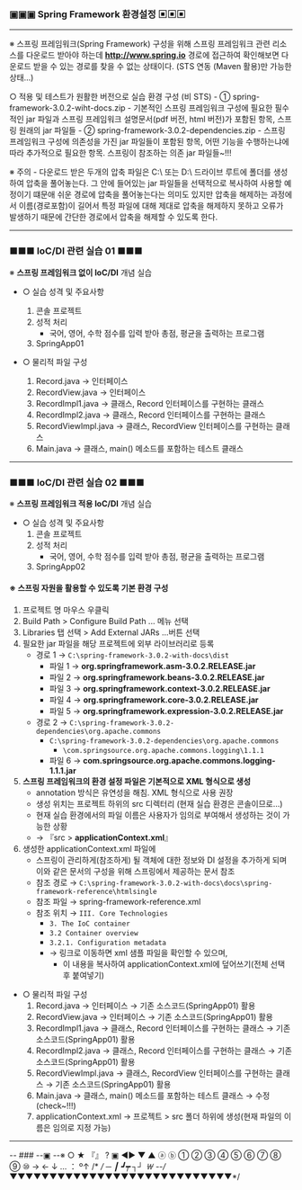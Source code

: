 ### ▣▣▣ Spring Framework 환경설정 ▣▣▣
---
※ 스프링 프레임워크(Spring Framework) 구성을 위해
   스프링 프레임워크 관련 리소스를 다운로드 받아야 하는데
   **http://www.spring.io** 경로에 접근하여 확인해보면
   다운로드 받을 수 있는 경로를 찾을 수 없는 상태이다.
   (STS 연동 (Maven 활용)만 가능한 상태...)

○ 적용 및 테스트가 원활한 버전으로 실습 환경 구성 (비 STS)
    - ① spring-framework-3.0.2-wiht-docs.zip
        - 기본적인 스프링 프레임워크 구성에 필요한 필수적인 jar 파일과 
      스프링 프레임워크 설명문서(pdf 버전, html 버전)가 포함된 항목,
      스프링 원래의 jar 파일들
    - ② spring-framework-3.0.2-dependencies.zip
     - 스프링 프레임워크 구성에 의존성을 가진 jar 파일들이 포함된 항목,
      어떤 기능을 수행하는냐에 따라 추가적으로 필요한 항목.
      스프링이 참조하는 의존 jar 파일들~!!!

※ 주의 
    - 다운로드 받은 두개의 압축 파일은 C:\ 또는 D:\ 드라이브 루트에
   폴더를 생성하여 압축을 풀어놓는다.
   그 안에 들어있는 jar 파일들을 선택적으로 복사하여 사용할 예정이기 떄문애
   쉬운 경로에 압축을 풀어놓는다는 의미도 있지만
   압축을 해제하는 과정에서 이름(경로포함)이 길어서 특정 파일에 대해
   제대로 압축을 해제하지 못하고 오류가 발생하기 때문에
   간단한 경로에서 압축을 해제할 수 있도록 한다.

---
### ■■■ IoC/DI 관련 실습 01 ■■■
※ **스프링 프레임워크 없이 IoC/DI** 개념 실습

- ○ 실습 성격 및 주요사항
  1. 콘솔 프로젝트
  2. 성적 처리
     - 국어, 영어, 수학 점수를 입력 받아 총점, 평균을 출력하는 프로그램
  3. SpringApp01

- ○ 물리적 파일 구성
  1. Record.java         → 인터페이스
  2. RecordView.java     → 인터페이스
  3. RecordImpl1.java    → 클래스, Record 인터페이스를 구현하는 클래스
  4. RecordImpl2.java    → 클래스, Record 인터페이스를 구현하는 클래스
  5. RecordViewImpl.java → 클래스, RecordView 인터페이스를 구현하는 클래스
  6. Main.java → 클래스, main() 메소드를 포함하는 테스트 클래스

---
### ■■■ IoC/DI 관련 실습 02 ■■■
※ **스프링 프레임워크 적용 IoC/DI** 개념 실습

- ○ 실습 성격 및 주요사항
  1. 콘솔 프로젝트
  2. 성적 처리
     - 국어, 영어, 수학 점수를 입력 받아 총점, 평균을 출력하는 프로그램
  3. SpringApp02

#### ※ 스프링 자원을 활용할 수 있도록 기본 환경 구성
   1. 프로젝트 명 마우스 우클릭
   2. Build Path > Configure Build Path ... 메뉴 선택
   3. Libraries 탭 선택 > Add External JARs ...버튼 선택
   4. 필요한 jar 파일을 해당 프로젝트에 외부 라이브러리로 등록
      - 경로 1 → ```C:\spring-framework-3.0.2-with-docs\dist```
        - 파일 1 → **org.springframework.asm-3.0.2.RELEASE.jar**
        - 파일 2 → **org.springframework.beans-3.0.2.RELEASE.jar**
        - 파일 3 → **org.springframework.context-3.0.2.RELEASE.jar**
        - 파일 4 → **org.springframework.core-3.0.2.RELEASE.jar**
        - 파일 5 → **org.springframework.expression-3.0.2.RELEASE.jar**
      - 경로 2 → ```C:\spring-framework-3.0.2-dependencies\org.apache.commons```
          - ```C:\spring-framework-3.0.2-dependencies\org.apache.commons```
            - ```\com.springsource.org.apache.commons.logging\1.1.1```
        - 파일 6 → **com.springsource.org.apache.commons.logging-1.1.1.jar**
   5. **스프링 프레임워크의 환경 설정 파일은 기본적으로 XML 형식으로 생성**
        - annotation 방식은 유연성을 해침. XML 형식으로 사용 권장
        - 생성 위치는 프로젝트 하위의 src 디렉터리 (현재 실습 환경은 콘솔이므로...)
        - 현재 실습 환경에서의 파일 이름은 사용자가 임의로 부여해서 생성하는 것이 가능한 상황
        - → 『src > **applicationContext.xml**』
   6. 생성한 applicationContext.xml 파일에
        - 스프링이 관리하게(참조하게) 될 객체에 대한 정보와 DI 설정을 추가하게 되며
      이와 같은 문서의 구성을 위해 스프링에서 제공하는 문서 참조
        - 참조 경로 → ```C:\spring-framework-3.0.2-with-docs\docs\spring-framework-reference\htmlsingle```
        - 참조 파일 → spring-framework-reference.xml
        - 참조 위치 → ```III. Core Technologies```
          - ```3. The IoC container```
          - ```3.2 Container overview```
          - ```3.2.1. Configuration metadata```
          - → 링크로 이동하면 xml 샘플 파일을 확인할 수 있으며,
            - 이 내용을 복사하여 applicationContext.xml에 덮어쓰기(전체 선택 후 붙여넣기)

- ○ 물리적 파일 구성
  1. Record.java         → 인터페이스 → 기존 소스코드(SpringApp01) 활용
  2. RecordView.java     → 인터페이스 → 기존 소스코드(SpringApp01) 활용
  3. RecordImpl1.java    → 클래스, Record 인터페이스를 구현하는 클래스 → 기존 소스코드(SpringApp01) 활용
  4. RecordImpl2.java    → 클래스, Record 인터페이스를 구현하는 클래스 → 기존 소스코드(SpringApp01) 활용
  5. RecordViewImpl.java → 클래스, RecordView 인터페이스를 구현하는 클래스 → 기존 소스코드(SpringApp01) 활용
  6. Main.java → 클래스, main() 메소드를 포함하는 테스트 클래스  → 수정(check~!!!)
  7. applicationContext.xml  → 프로젝트 > src 폴더 하위에 생성(현재 파일의 이름은 임의로 지정 가능)

---
-- ### --▣ --※ ○ ★ 『』 ? ▣ ◀▶ ▼ ▲ ⓐ ⓑ ① ② ③ ④ ⑤ ⑥ ⑦ ⑧ ⑨ ⑩  →   ←  ↓  …  ： º↑ /* */  ─ ┃ ┛┯ ┐┘ ￦
--/*▼▼▼▼▼▼▼▼▼▼▼▼▼▼▼▼▼▼▼▼▼▼▼▼▼▼▼▼*/